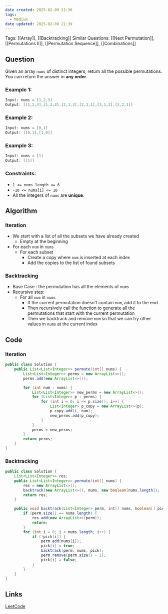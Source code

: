 ```yaml
---
date created: 2025-02-09 21:36
tags:
  - Medium
date updated: 2025-02-09 21:39
---
```


Tags: [[Array]], [[Backtracking]]
Similar Questions: [[Next Permutation]], [[Permutations II]], [[Permutation Sequence]], [[Combinations]]

## Question

Given an array `nums` of distinct integers, return all the possible permutations. You can return the answer in **any order**.

### Example 1:

```java
Input: nums = [1,2,3]
Output: [[1,2,3],[1,3,2],[2,1,3],[2,3,1],[3,1,2],[3,2,1]]
```

### Example 2:

```java
Input: nums = [0,1]
Output: [[0,1],[1,0]]
```

### Example 3:

```java
Input: nums = [1]
Output: [[1]]
```

### Constraints:

- `1 <= nums.length <= 6`
- `-10 <= nums[i] <= 10`
- All the integers of `nums` are **unique**.

## Algorithm

### Iteration
- We start with a list of all the subsets we have already created
	- Empty at the beginning 
- For each `num` in `nums`
	- For each subset 
		- Create a copy where `num` is inserted at each index 
		- Add the copies to the list of found subsets 
### Backtracking

- Base Case : the permutation has all the elements of `nums`
- Recursive step: 
	- For all `num` in `nums`
		- If the current permutation doesn't contain `num`, add it to the end 
		- Then recursively call the function to generate all the permutations that start with the current permutation 
		- Then we backtrack and remove `num` so that we can try other values in `nums` at the current index 

## Code

### Iteration

```java
public class Solution {
    public List<List<Integer>> permute(int[] nums) {
        List<List<Integer>> perms = new ArrayList<>();
        perms.add(new ArrayList<>());

        for (int num : nums) {
            List<List<Integer>> new_perms = new ArrayList<>();
            for (List<Integer> p : perms) {
                for (int i = 0; i <= p.size(); i++) {
                    List<Integer> p_copy = new ArrayList<>(p);
                    p_copy.add(i, num);
                    new_perms.add(p_copy);
                }
            }
            perms = new_perms;
        }
        return perms;
    }
}
```

### Backtracking

```java
public class Solution {
    List<List<Integer>> res;
    public List<List<Integer>> permute(int[] nums) {
        res = new ArrayList<>();
        backtrack(new ArrayList<>(), nums, new boolean[nums.length]);
        return res;
    }

    public void backtrack(List<Integer> perm, int[] nums, boolean[] pick) {
        if (perm.size() == nums.length) {
            res.add(new ArrayList<>(perm));
            return;
        }
        for (int i = 0; i < nums.length; i++) {
            if (!pick[i]) {
                perm.add(nums[i]);
                pick[i] = true;
                backtrack(perm, nums, pick);
                perm.remove(perm.size() - 1);
                pick[i] = false;
            }
        }
    }
}
```

## Links

[LeetCode](https://leetcode.com/problems/permutations/description/)
